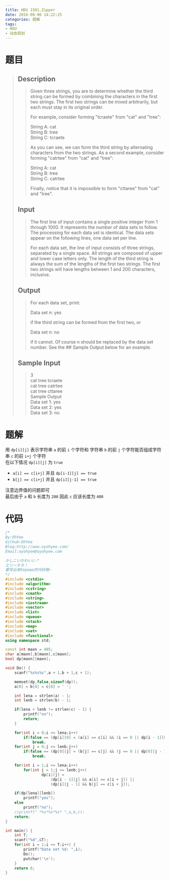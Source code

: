 ```yaml
---
title: HDU 1501.Zipper
date: 2016-08-06 14:22:25
categories: 题解
tags:
- HDU
- 动态规划
---
```

# 题目
> 
> ## Description  
>> Given three strings, you are to determine whether the third string can be formed by combining the characters in the first two strings. The first two strings can be mixed arbitrarily, but each must stay in its original order.   
>>   
>> For example, consider forming "tcraete" from "cat" and "tree":   
>>   
>> String A: cat   
>> String B: tree   
>> String C: tcraete   
>>   
>>   
>> As you can see, we can form the third string by alternating characters from the two strings. As a second example, consider forming "catrtee" from "cat" and "tree":   
>>   
>> String A: cat   
>> String B: tree   
>> String C: catrtee   
>>   
>>   
>> Finally, notice that it is impossible to form "cttaree" from "cat" and "tree".   
>> <!--more-->  
> 
> ## Input  
>> The first line of input contains a single positive integer from 1 through 1000. It represents the number of data sets to follow. The processing for each data set is identical. The data sets appear on the following lines, one data set per line.   
>>   
>> For each data set, the line of input consists of three strings, separated by a single space. All strings are composed of upper and lower case letters only. The length of the third string is always the sum of the lengths of the first two strings. The first two strings will have lengths between 1 and 200 characters, inclusive.   
>>   
> 
> ## Output  
>> For each data set, print:   
>>   
>> Data set n: yes   
>>   
>> if the third string can be formed from the first two, or   
>>   
>> Data set n: no   
>>   
>> if it cannot. Of course n should be replaced by the data set number. See the ## Sample Output below for an example.   
> 
> ## Sample Input  
>> 3  
>> cat tree tcraete  
>> cat tree catrtee  
>> cat tree cttaree  
>> Sample Output  
>> Data set 1: yes  
>> Data set 2: yes  
>> Data set 3: no  

# 题解
用 `dp[i][j]` 表示字符串 `a` 的前 `i` 个字符和 字符串 `b` 的前 `j` 个字符能否组成字符串 `c` 的前 `i+j` 个字符  
在以下情况 `dp[i][j]` 为 `true`  
 - `a[i] == c[i+j]` 并且 `dp[i-1][j] == true`  
 - `b[j] == c[i+j]` 并且 `dp[i][j-1] == true`  

 注意边界值的问题即可  
 最后由于 `a` 和 `b` 长度为 `200` 因此 `c` 应该长度为 `400`  

# 代码
```cpp Zipper https://github.com/OhYee/ACM.github.io/blob/master\HDU\1501.Zipper.cpp 代码备份
/*
By:OhYee
Github:OhYee
Blog:http://www.oyohyee.com/
Email:oyohyee@oyohyee.com

かしこいかわいい？
エリーチカ！
要写出来Хорошо的代码哦~
*/
#include <cstdio>
#include <algorithm>
#include <cstring>
#include <cmath>
#include <string>
#include <iostream>
#include <vector>
#include <list>
#include <queue>
#include <stack>
#include <map>
#include <set>
#include <functional>
using namespace std;

const int maxn = 405;
char a[maxn],b[maxn],c[maxn];
bool dp[maxn][maxn];

void Do() {
	scanf("%s%s%s",a + 1,b + 1,c + 1);

	memset(dp,false,sizeof(dp));
	a[0] = b[0] = c[0] = ' ';

	int lena = strlen(a) - 1;
	int lenb = strlen(b) - 1;

	if(lena + lenb != strlen(c) - 1) {
		printf("no");
		return;
	}

	for(int i = 0;i <= lena;i++)
		if(false == (dp[i][0] = (a[i] == c[i] && (i == 0 || dp[i - 1][0]))))
			break;
	for(int j = 0;j <= lenb;j++)
		if(false == (dp[0][j] = (b[j] == c[j] && (j == 0 || dp[0][j - 1]))))
			break;

	for(int i = 1;i <= lena;i++)
		for(int j = 1;j <= lenb;j++)
				dp[i][j] =
					(dp[i - 1][j] && a[i] == c[i + j]) ||
					(dp[i][j - 1] && b[j] == c[i + j]);

	if(dp[lena][lenb])
		printf("yes");
	else
		printf("no");
	//printf(" *%s*%s*%s* ",a,b,c);
	return;
}

int main() {
	int T;
	scanf("%d",&T);
	for(int i = 1;i <= T;i++) {
		printf("Data set %d: ",i);
		Do();
		putchar('\n');
	}
	return 0;
}
```